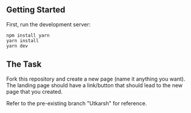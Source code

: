 ## Getting Started

First, run the development server:

```
npm install yarn
yarn install
yarn dev
```
## The Task
Fork this repository and create a new page (name it anything you want). The landing page should have a link/button that should lead to the new page that you created.

Refer to the pre-existing branch "Utkarsh" for reference.